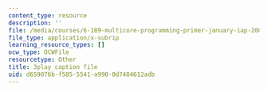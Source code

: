 ```yaml
---
content_type: resource
description: ''
file: /media/courses/6-189-multicore-programming-primer-january-iap-2007/d659076bf5855541a9900d7484612adb_Y1mrnc1hz9g.vtt
file_type: application/x-subrip
learning_resource_types: []
ocw_type: OCWFile
resourcetype: Other
title: 3play caption file
uid: d659076b-f585-5541-a990-0d7484612adb
---
```

